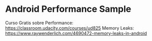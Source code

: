 # Android Performance Sample

Curso Gratis sobre Performance: https://classroom.udacity.com/courses/ud825
Memory Leaks: https://www.raywenderlich.com/4690472-memory-leaks-in-android

